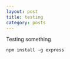 ```yaml
---
layout: post
title: testing
category: posts
---
```


Testing something

```
npm install -g express
```
